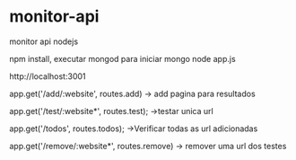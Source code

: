 monitor-api
===========

monitor api nodejs

npm install,
executar mongod para iniciar mongo
node app.js

http://localhost:3001

app.get('/add/:website', routes.add)
-> add pagina para resultados

app.get('/test/:website*', routes.test);
->testar unica url

app.get('/todos', routes.todos);
->Verificar todas as url adicionadas

app.get('/remove/:website*', routes.remove)
-> remover uma url dos testes
